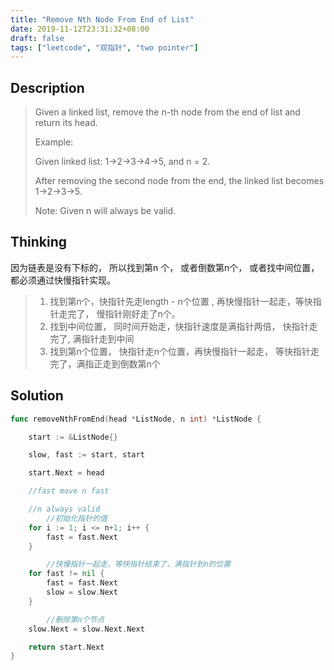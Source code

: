 ```yaml
---
title: "Remove Nth Node From End of List"
date: 2019-11-12T23:31:32+08:00
draft: false
tags: ["leetcode", "双指针", "two pointer"]
---
```


## Description
>Given a linked list, remove the n-th node from the end of list and return its head.
>
>Example:
>
>
>Given linked list: 1->2->3->4->5, and n = 2.
>
>After removing the second node from the end, the linked list becomes 1->2->3->5.
>
>Note:
>Given n will always be valid.


## Thinking
因为链表是没有下标的， 所以找到第n 个， 或者倒数第n个， 或者找中间位置，都必须通过快慢指针实现。

>  1. 找到第n个，快指针先走length - n个位置 , 再快慢指针一起走，等快指针走完了， 慢指针刚好走了n个。
>  2. 找到中间位置， 同时间开始走，快指针速度是满指针两倍， 快指针走完了, 满指针走到中间
>  3. 找到第n个位置， 快指针走n个位置，再快慢指针一起走，
     等快指针走完了，满指正走到倒数第n个


## Solution 

```go
func removeNthFromEnd(head *ListNode, n int) *ListNode {

	start := &ListNode{}

	slow, fast := start, start

	start.Next = head

	//fast move n fast

	//n always valid
        //初始化指针的值
	for i := 1; i <= n+1; i++ {
		fast = fast.Next
	}

        //快慢指针一起走，等快指针结束了，满指针到n的位置
	for fast != nil {
		fast = fast.Next
		slow = slow.Next
	}

        //删除第n个节点
	slow.Next = slow.Next.Next

	return start.Next
}
```
